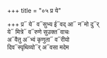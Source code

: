 +++
title = "०५ प्र ये"

+++
प्र᳓ ये᳓ व᳓सुभ्य ई᳓वद् आ᳓ न᳓मो दु᳓र्  
ये᳓ मित्रे᳓ व᳓रुणे सुउक्त᳓वाचः  
अ᳓वैतु अ᳓भ्वं कृणुता᳓ व᳓रीयो  
दिव᳓स्पृथिव्यो᳓र् अ᳓वसा मदेम